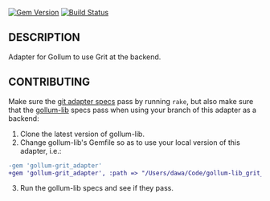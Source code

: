 [![Gem Version](https://badge.fury.io/rb/gollum-grit_adapter.svg)](http://badge.fury.io/rb/gollum-grit_adapter)
[![Build Status](https://travis-ci.org/gollum/grit_adapter.svg?branch=master)](https://travis-ci.org/gollum/grit_adapter)

## DESCRIPTION

Adapter for Gollum to use Grit at the backend.

## CONTRIBUTING

Make sure the [git adapter specs](https://github.com/gollum/adapter_specs) pass by running `rake`, but also make sure that the [gollum-lib](https://github.com/gollum/gollum-lib) specs pass when using your branch of this adapter as a backend:
1. Clone the latest version of gollum-lib.
2. Change gollum-lib's Gemfile so as to use your local version of this adapter, i.e.:
```diff
-gem 'gollum-grit_adapter'
+gem 'gollum-grit_adapter', :path => "/Users/dawa/Code/gollum-lib_grit_adapter"
```
3. Run the gollum-lib specs and see if they pass.
